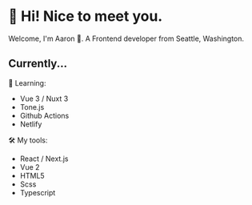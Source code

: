 # 👋 Hi! Nice to meet you.

Welcome, I'm Aaron 🤖. A Frontend developer from Seattle, Washington.

## Currently...

🌱 Learning:
* Vue 3 / Nuxt 3
* Tone.js
* Github Actions
* Netlify

🛠️ My tools:
* React / Next.js
* Vue 2
* HTML5
* Scss
* Typescript
